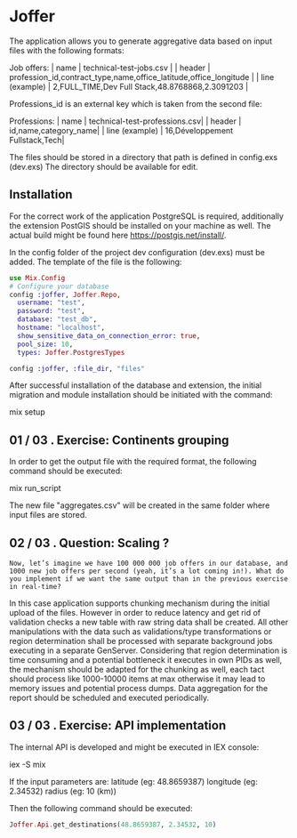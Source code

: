 # Joffer

The application allows you to generate aggregative data based on input files with the following formats:

Job offers:
  | name | technical-test-jobs.csv |
  | header | profession_id,contract_type,name,office_latitude,office_longitude |
  | line (example) | 2,FULL_TIME,Dev Full Stack,48.8768868,2.3091203 |

Professions_id is an external key which is taken from the second file:

Professions:
  | name | technical-test-professions.csv| 
  | header | id,name,category_name| 
  | line (example) | 16,Développement Fullstack,Tech| 

The files should be stored in a directory that path is defined in config.exs (dev.exs)
The directory should be available for edit.

## Installation 

For the correct work of the application PostgreSQL is required, additionally the extension PostGIS should be installed on your machine as well.
The actual build might be found here https://postgis.net/install/.

In the config folder of the project dev configuration (dev.exs) must be added. 
The template of the file is the following:
```elixir
use Mix.Config
# Configure your database
config :joffer, Joffer.Repo,
  username: "test",
  password: "test",
  database: "test_db",
  hostname: "localhost",
  show_sensitive_data_on_connection_error: true,
  pool_size: 10,
  types: Joffer.PostgresTypes

config :joffer, :file_dir, "files"
```

After successful installation of the database and extension, the initial migration and module installation should be initiated with the command:
  
  mix setup

## 01 / 03 . Exercise: Continents grouping

In order to get the output file with the required format, the following command should be executed:

  mix run_script

The new file "aggregates.csv" will be created in the same folder where input files are stored.


## 02 / 03 . Question: Scaling ?
```
Now, let’s imagine we have 100 000 000 job offers in our database, and 1000 new job offers per second (yeah, it’s a lot coming in!). What do you implement if we want the same output than in the previous exercise in real-time?
```
In this case application supports chunking mechanism during the initial upload of the files.
However in order to reduce latency and get rid of validation checks a new table with raw string data shall be created.
All other manipulations with the data such as validations/type transformations or region determination shall be processed with separate background jobs executing in a separate GenServer. 
Considering that region determination is time consuming and a potential bottleneck it executes in own PIDs as well, the mechanism should be adapted for the chunking as well, each tact should process like 1000-10000 items at max otherwise it may lead to memory issues and potential process dumps.
Data aggregation for the report should be scheduled and executed periodically.

## 03 / 03 . Exercise: API implementation

The internal API is developed and might be executed in IEX console:

  iex -S mix

If the input parameters are:
  latitude (eg: 48.8659387)
  longitude (eg: 2.34532)
  radius (eg: 10 (km))

Then the following command should be executed:
```elixir
Joffer.Api.get_destinations(48.8659387, 2.34532, 10)
```



